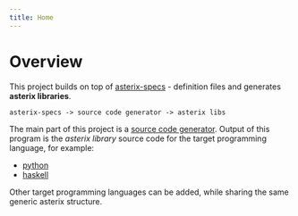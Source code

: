 ```yaml
---
title: Home
---
```


# Overview

This project builds on top of
[asterix-specs](https://zoranbosnjak.github.io/asterix-specs/) - definition files
and generates **asterix libraries**.

```
asterix-specs -> source code generator -> asterix libs
```

The main part of this project is a
[source code generator](https://github.com/zoranbosnjak/asterix-lib-generator/tree/master/code-generator).
Output of this program is the *asterix library* source code for the target programming
language, for example:

- [python](python.html)
- [haskell](haskell.html)

Other target programming languages can be added, while sharing the same
generic asterix structure.


